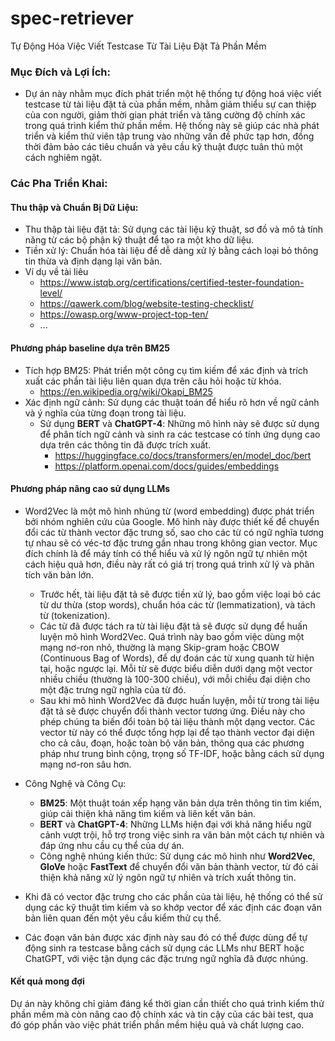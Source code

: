 # spec-retriever
Tự Động Hóa Việc Viết Testcase Từ Tài Liệu Đặt Tả Phần Mềm

### Mục Đích và Lợi Ích:
- Dự án này nhằm mục đích phát triển một hệ thống tự động hoá việc viết testcase từ tài liệu đặt tả của phần mềm, nhằm giảm thiểu sự can thiệp của con người, giảm thời gian phát triển và tăng cường độ chính xác trong quá trình kiểm thử phần mềm. Hệ thống này sẽ giúp các nhà phát triển và kiểm thử viên tập trung vào những vấn đề phức tạp hơn, đồng thời đảm bảo các tiêu chuẩn và yêu cầu kỹ thuật được tuân thủ một cách nghiêm ngặt.

### Các Pha Triển Khai:
#### Thu thập và Chuẩn Bị Dữ Liệu:

- Thu thập tài liệu đặt tả: Sử dụng các tài liệu kỹ thuật, sơ đồ và mô tả tính năng từ các bộ phận kỹ thuật để tạo ra một kho dữ liệu.
- Tiền xử lý: Chuẩn hóa tài liệu để dễ dàng xử lý bằng cách loại bỏ thông tin thừa và định dạng lại văn bản.
- Ví dụ về tài liêu
  - https://www.istqb.org/certifications/certified-tester-foundation-level/
  - https://qawerk.com/blog/website-testing-checklist/
  - https://owasp.org/www-project-top-ten/
  - ...

#### Phương pháp baseline dựa trên BM25
- Tích hợp BM25: Phát triển một công cụ tìm kiếm để xác định và trích xuất các phần tài liệu liên quan dựa trên câu hỏi hoặc từ khóa.
  -   https://en.wikipedia.org/wiki/Okapi_BM25
- Xác định ngữ cảnh: Sử dụng các thuật toán để hiểu rõ hơn về ngữ cảnh và ý nghĩa của từng đoạn trong tài liệu.
  - Sử dụng **BERT** và **ChatGPT-4**: Những mô hình này sẽ được sử dụng để phân tích ngữ cảnh và sinh ra các testcase có tính ứng dụng cao dựa trên các thông tin đã được trích xuất.
    - https://huggingface.co/docs/transformers/en/model_doc/bert
    - https://platform.openai.com/docs/guides/embeddings

#### Phương pháp nâng cao sử dụng LLMs
- Word2Vec là một mô hình nhúng từ (word embedding) được phát triển bởi nhóm nghiên cứu của Google. Mô hình này được thiết kế để chuyển đổi các từ thành vector đặc trưng số, sao cho các từ có ngữ nghĩa tương tự nhau sẽ có véc-tơ đặc trưng gần nhau trong không gian vector. Mục đích chính là để máy tính có thể hiểu và xử lý ngôn ngữ tự nhiên một cách hiệu quả hơn, điều này rất có giá trị trong quá trình xử lý và phân tích văn bản lớn.
  -  Trước hết, tài liệu đặt tả sẽ được tiền xử lý, bao gồm việc loại bỏ các từ dư thừa (stop words), chuẩn hóa các từ (lemmatization), và tách từ (tokenization).
  -  Các từ đã được tách ra từ tài liệu đặt tả sẽ được sử dụng để huấn luyện mô hình Word2Vec. Quá trình này bao gồm việc dùng một mạng nơ-ron nhỏ, thường là mạng Skip-gram hoặc CBOW (Continuous Bag of Words), để dự đoán các từ xung quanh từ hiện tại, hoặc ngược lại.
Mỗi từ sẽ được biểu diễn dưới dạng một vector nhiều chiều (thường là 100-300 chiều), với mỗi chiều đại diện cho một đặc trưng ngữ nghĩa của từ đó.
  - Sau khi mô hình Word2Vec đã được huấn luyện, mỗi từ trong tài liệu đặt tả sẽ được chuyển đổi thành vector tương ứng. Điều này cho phép chúng ta biến đổi toàn bộ tài liệu thành một dạng vector.
Các vector từ này có thể được tổng hợp lại để tạo thành vector đại diện cho cả câu, đoạn, hoặc toàn bộ văn bản, thông qua các phương pháp như trung bình cộng, trọng số TF-IDF, hoặc bằng cách sử dụng mạng nơ-ron sâu hơn. 
- Công Nghệ và Công Cụ:
  - **BM25**: Một thuật toán xếp hạng văn bản dựa trên thông tin tìm kiếm, giúp cải thiện khả năng tìm kiếm và liên kết văn bản.
  - **BERT** và **ChatGPT-4**: Những LLMs hiện đại với khả năng hiểu ngữ cảnh vượt trội, hỗ trợ trong việc sinh ra văn bản một cách tự nhiên và đáp ứng nhu cầu cụ thể của dự án.
  - Công nghệ nhúng kiến thức: Sử dụng các mô hình như **Word2Vec**, **GloVe** hoặc **FastText** để chuyển đổi văn bản thành vector, từ đó cải thiện khả năng xử lý ngôn ngữ tự nhiên và trích xuất thông tin.
 
- Khi đã có vector đặc trưng cho các phần của tài liệu, hệ thống có thể sử dụng các kỹ thuật tìm kiếm và so khớp vector để xác định các đoạn văn bản liên quan đến một yêu cầu kiểm thử cụ thể.
- Các đoạn văn bản được xác định này sau đó có thể được dùng để tự động sinh ra testcase bằng cách sử dụng các LLMs như BERT hoặc ChatGPT, với việc tận dụng các đặc trưng ngữ nghĩa đã được nhúng.

#### Kết quả mong đợi
Dự án này không chỉ giảm đáng kể thời gian cần thiết cho quá trình kiểm thử phần mềm mà còn nâng cao độ chính xác và tin cậy của các bài test, qua đó góp phần vào việc phát triển phần mềm hiệu quả và chất lượng cao. 
